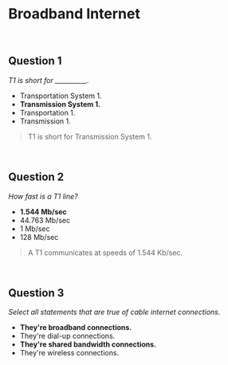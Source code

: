 # Broadband Internet

<br>

## Question 1

*T1 is short for __________.*

* Transportation System 1.
* **Transmission System 1.**
* Transportation 1.
* Transmission 1.

> T1 is short for Transmission System 1.

<br>

## Question 2

*How fast is a T1 line?*

* **1.544 Mb/sec**
* 44.763 Mb/sec
* 1 Mb/sec
* 128 Mb/sec

> A T1 communicates at speeds of 1.544 Kb/sec.

<br>

## Question 3

*Select all statements that are true of cable internet connections.*

* **They're broadband connections.**
* They're dial-up connections.
* **They're shared bandwidth connections.**
* They're wireless connections.